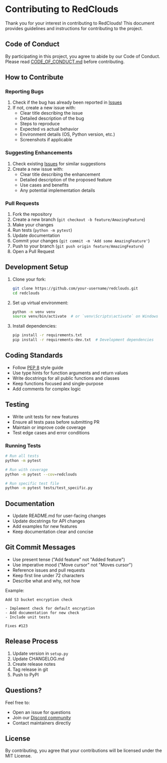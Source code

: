 # Contributing to RedClouds

Thank you for your interest in contributing to RedClouds! This document provides guidelines and instructions for contributing to the project.

## Code of Conduct

By participating in this project, you agree to abide by our Code of Conduct. Please read [CODE_OF_CONDUCT.md](CODE_OF_CONDUCT.md) before contributing.

## How to Contribute

### Reporting Bugs

1. Check if the bug has already been reported in [Issues](https://github.com/rfs85/redclouds/issues)
2. If not, create a new issue with:
   - Clear title describing the issue
   - Detailed description of the bug
   - Steps to reproduce
   - Expected vs actual behavior
   - Environment details (OS, Python version, etc.)
   - Screenshots if applicable

### Suggesting Enhancements

1. Check existing [Issues](https://github.com/rfs85/redclouds/issues) for similar suggestions
2. Create a new issue with:
   - Clear title describing the enhancement
   - Detailed description of the proposed feature
   - Use cases and benefits
   - Any potential implementation details

### Pull Requests

1. Fork the repository
2. Create a new branch (`git checkout -b feature/AmazingFeature`)
3. Make your changes
4. Run tests (`python -m pytest`)
5. Update documentation
6. Commit your changes (`git commit -m 'Add some AmazingFeature'`)
7. Push to your branch (`git push origin feature/AmazingFeature`)
8. Open a Pull Request

## Development Setup

1. Clone your fork:
   ```bash
   git clone https://github.com/your-username/redclouds.git
   cd redclouds
   ```

2. Set up virtual environment:
   ```bash
   python -m venv venv
   source venv/bin/activate  # or `venv\Scripts\activate` on Windows
   ```

3. Install dependencies:
   ```bash
   pip install -r requirements.txt
   pip install -r requirements-dev.txt  # Development dependencies
   ```

## Coding Standards

- Follow [PEP 8](https://www.python.org/dev/peps/pep-0008/) style guide
- Use type hints for function arguments and return values
- Write docstrings for all public functions and classes
- Keep functions focused and single-purpose
- Add comments for complex logic

## Testing

- Write unit tests for new features
- Ensure all tests pass before submitting PR
- Maintain or improve code coverage
- Test edge cases and error conditions

### Running Tests
```bash
# Run all tests
python -m pytest

# Run with coverage
python -m pytest --cov=redclouds

# Run specific test file
python -m pytest tests/test_specific.py
```

## Documentation

- Update README.md for user-facing changes
- Update docstrings for API changes
- Add examples for new features
- Keep documentation clear and concise

## Git Commit Messages

- Use present tense ("Add feature" not "Added feature")
- Use imperative mood ("Move cursor" not "Moves cursor")
- Reference issues and pull requests
- Keep first line under 72 characters
- Describe what and why, not how

Example:
```
Add S3 bucket encryption check

- Implement check for default encryption
- Add documentation for new check
- Include unit tests

Fixes #123
```

## Release Process

1. Update version in `setup.py`
2. Update CHANGELOG.md
3. Create release notes
4. Tag release in git
5. Push to PyPI

## Questions?

Feel free to:
- Open an issue for questions
- Join our [Discord community](https://discord.gg/redclouds)
- Contact maintainers directly

## License

By contributing, you agree that your contributions will be licensed under the MIT License. 